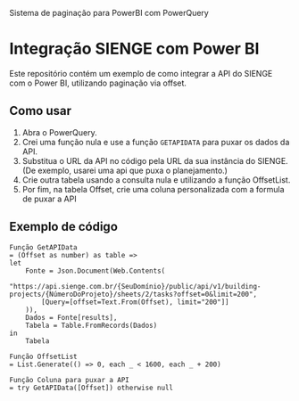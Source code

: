 Sistema de paginação para PowerBI com PowerQuery
# Integração SIENGE com Power BI

Este repositório contém um exemplo de como integrar a API do SIENGE com o Power BI, utilizando paginação via offset.

## Como usar

1. Abra o PowerQuery.
2. Crei uma função nula e use a função `GETAPIDATA` para puxar os dados da API.
3. Substitua o URL da API no código pela URL da sua instância do SIENGE. (De exemplo, usarei uma api que puxa o planejamento.)
4. Crie outra tabela usando a consulta nula e utilizando a função OffsetList.
5. Por fim, na tabela Offset, crie uma coluna personalizada com a formula de puxar a API

## Exemplo de código
```powerquery
Função GetAPIData
= (Offset as number) as table =>
let
    Fonte = Json.Document(Web.Contents(
        "https://api.sienge.com.br/{SeuDomínio}/public/api/v1/building-projects/{NúmeroDoProjeto}/sheets/2/tasks?offset=0&limit=200", 
        [Query=[offset=Text.From(Offset), limit="200"]]
    )),
    Dados = Fonte[results],
    Tabela = Table.FromRecords(Dados)
in
    Tabela
```
```
Função OffsetList
= List.Generate(() => 0, each _ < 1600, each _ + 200)
```
```
Função Coluna para puxar a API
= try GetAPIData([Offset]) otherwise null
```
